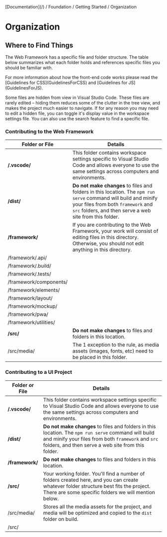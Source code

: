 <div class="breadcrumbs">
[Documentation](/) / Foundation / Getting Started / Organization
</div>

# Organization

## Where to Find Things

The Web Framework has a specific file and folder structure. The table below summarizes what each folder holds and references specific files you should be familiar with. 

<p class="tip">
For more information about how the front-end code works please read the [Guidelines for CSS](GuidelinesForCSS) and [Guidelines for JS](GuidelinesForJS).
</p>

<p class="danger">
Some files are hidden from view in Visual Studio Code. These files are rarely edited – hiding them reduces some of the clutter in the tree view, and makes the project much easier to navigate. If for any reason you may need to edit a hidden file, you can toggle it's display value in the workspace settings file. You can also use the search feature to find a specific file.
</p>

### Contributing to the Web Framework

|Folder or File|Details|
|--------------|-------|
|**/.vscode/**|This folder contains workspace settings specific to Visual Studio Code and allows everyone to use the same settings across computers and environments.|
|**/dist/**|**Do not make changes** to files and folders in this location. The `npm run serve` command will build and minify your files from both `framework` and `src` folders, and then serve a web site from this folder.|
|**/framework/**|If you are contributing to the Web Framework, your work will consist of editing files in this directory. Otherwise, you should not edit anything in this directory.|
|/framework/.api/||
|/framework/.build/||
|/framework/.tests/||
|/framework/components/||
|/framework/elements/||
|/framework/layout/||
|/framework/mockup/||
|/framework/pwa/||
|/framework/utilities/||
|**/src/**|**Do not make changes** to files and folders in this location.|
|/src/media/|The 1 exception to the rule, as media assets (images, fonts, etc) need to be placed in this folder.|

### Contributing to a UI Project

|Folder or File|Details|
|--------------|-------|
|**/.vscode/**|This folder contains workspace settings specific to Visual Studio Code and allows everyone to use the same settings across computers and environments.|
|**/dist/**|**Do not make changes** to files and folders in this location. The `npm run serve` command will build and minify your files from both `framework` and `src` folders, and then serve a web site from this folder.|
|**/framework/**|**Do not make changes** to files and folders in this location.|
|**/src/**|Your working folder. You'll find a number of folders created here, and you can create whatever folder structure best fits the project. There are some specific folders we will mention below.|
|/src/media/|Stores all the media assets for the project, and media will be optimized and copied to the `dist` folder on build.|
|/src/||
